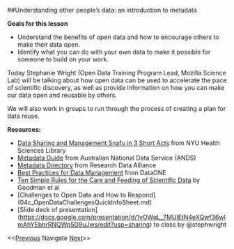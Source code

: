 ##Understanding other people’s data: an introduction to metadata

**Goals for this lesson**

* Understand the benefits of open data and how to encourage others to make their data open.
* Identify what you can do with your own data to make it possible for someone to build on your work.

Today Stephanie Wright (Open Data Training Program Lead, Mozilla Science Lab) will be talking about how open data can be used to accelerate the pace of scientific discovery, as well as provide information on how you can make our data open and reusable by others.

We will also work in groups to run through the process of creating a plan for data reuse.


**Resources:**

* [Data Sharing and Management Snafu in 3 Short Acts](https://www.youtube.com/watch?v=N2zK3sAtr-4) from NYU Health Sciences Library
* [Metadata Guide](http://www.ands.org.au/guides/metadata-working.html) from Australian National Data Service (ANDS)
* [Metadata Directory](http://rd-alliance.github.io/metadata-directory/) from Research Data Alliance
* [Best Practices for Data Management](https://www.dataone.org/sites/all/documents/DataONE_BP_Primer_020212.pdf) from DataONE
* [Ten Simple Rules for the Care and Feeding of Scientific Data](http://journals.plos.org/ploscompbiol/article?id=10.1371/journal.pcbi.1003542) by Goodman et al
* [Challenges to Open Data and How to Respond] (04c_OpenDataChallengesQuickInfoSheet.md)
* [Slide deck of presentation] (https://docs.google.com/presentation/d/1vOWqL_7MUlEtN4eXQwf36wlmAhYEbhrRNQWp5D9uJws/edit?usp=sharing) to class by @stephwright

<<[Previous](https://github.com/cbahlai/OSRR_course/blob/master/03_skills_for_open_sci.md)  Navigate [Next](https://github.com/cbahlai/OSRR_course/blob/master/05_data_creation_authorship.md)>>

